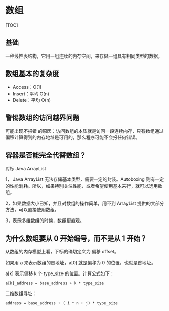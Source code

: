 # 数组

[TOC]



## 基础

一种线性表结构，它用一组连续的内存空间，来存储一组具有相同类型的数据。

## 数组基本的复杂度

-   Access：O(1)
-   Insert：平均 O(n)
-   Delete：平均 O(n)

## 警惕数组的访问越界问题

可能出现不报错  的原因：访问数组的本质就是访问一段连续内存，只有数组通过偏移计算得到的内存地址是可用的，那么程序可能不会报任何错误。

## 容器是否能完全代替数组？

对标 Java ArrayList

1， Java ArrayList 无法存储基本类型，需要一定的封装。Autoboxing 则有一定的性能消耗。所以，如果特别关注性能，或者希望使用基本来行，就可以选用数组。

2，如果数据大小已知，并且对数组的操作简单，用不到 ArrayList 提供的大部分方法，可以直接使用数组。

3，表示多维数组的时候，数组更直观。

## 为什么数组要从 0 开始编号，而不是从 1 开始？

从数组的内存模型上看，下标的确切定义为 偏移 offset。

如果用 a 来表示数组的首地址，a[0] 就是偏移为 0 的位置，也就是首地址。

a[k] 表示偏移 k 个 type_size 的位置。计算公式如下：

```
a[k]_address = base_address + k * type_size
```

二维数组寻址：

```
address = base_address + ( i * n + j) * type_size
```


